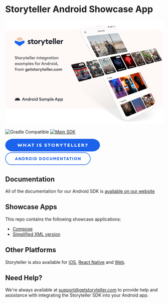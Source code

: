 # Storyteller Android Showcase App

<a href="https://getstoryteller.com" target="_blank">
  <img alt="Storyteller integration examples for Android, from getstoryteller.com" src="img/readme-cover.png">
</a>

![Gradle Compatible](https://img.shields.io/badge/Gradle%20Compatible-green?logo=gradle) [![Main SDK](https://badgen.net/github/tag/getstoryteller/storyteller-sample-android?label=latest+release)](https://github.com/getstoryteller/storyteller-sample-android/tags)

<p>
  <a href="https://getstoryteller.com" target="_blank"><img alt="What is Storyteller?" src="img/Storyteller-Btn-Active.png" width="302" height="40"></a>&nbsp;&nbsp;&nbsp;
  <a href="https://docs.getstoryteller.com/documents/android-sdk" target="_blank"><img alt="Storyteller Android Documentation" src="img/Android-Documentation-Btn-Default.png" width="272" height="40"></a>
</p>

## Documentation

All of the documentation for our Android SDK is [available on our website](https://www.getstoryteller.com/documentation/android/getting-started)

## Showcase Apps

This repo contains the following showcase applications:

- [Compose](https://github.com/getstoryteller/storyteller-sample-android/tree/main/compose)
- [Simplified XML version](https://github.com/getstoryteller/storyteller-sample-android/tree/main/xml)

## Other Platforms

Storyteller is also available for [iOS](https://github.com/getstoryteller/storyteller-showcase-ios), [React Native](https://github.com/getstoryteller/storyteller-sdk-react-native) and [Web](https://github.com/getstoryteller/storyteller-sample-web).

## Need Help?

We're always available at [support@getstoryteller.com](mailto:support@getstoryteller.com?Subject=Android%20Sample%20App) to provide help and assistance with integrating the Storyteller SDK into your Android app.
